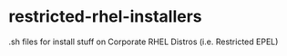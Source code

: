 # restricted-rhel-installers
.sh files for install stuff on Corporate RHEL Distros (i.e. Restricted EPEL)
